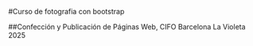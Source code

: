 #Curso de fotografia con bootstrap

##Confección y Publicación de Páginas Web, CIFO Barcelona La Violeta 2025

